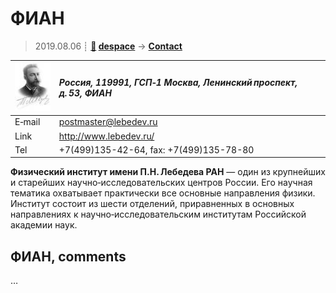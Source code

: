 # ФИАН
> 2019.08.06 ┊ **[🚀](../index/index.md) [despace](index.md)** → **[Contact](contact.md)**

|[![](f/contact/f/fian_logo1_thumb.jpg)](f/contact/f/fian_logo1.png)|*Россия, 119991, ГСП‑1 Москва, Ленинский проспект, д. 53, ФИАН*|
|:--|:--|
|E‑mail| <postmaster@lebedev.ru> |
|Link| <http://www.lebedev.ru/> |
|Tel| +7(499)135-42-64, fax: +7(499)135-78-80 |

**Физический институт имени П.Н. Лебедева РАН** — один из крупнейших и старейших научно‑исследовательских центров России. Его научная тематика охватывает практически все основные направления физики. Институт состоит из шести отделений, приравненных в основных направлениях к научно‑исследовательским институтам Российской академии наук.


<p style="page-break-after:always"> </p>

## ФИАН, comments

…
